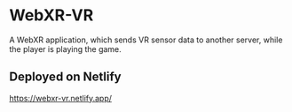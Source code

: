 # WebXR-VR 
A WebXR application, which sends VR sensor data to another server, while the player is playing the game.

## Deployed on Netlify
https://webxr-vr.netlify.app/